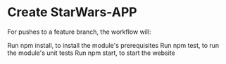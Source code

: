 # Create StarWars-APP
For pushes to a feature branch, the workflow will:

Run npm install, to install the module's prerequisites
Run npm test, to run the module's unit tests
Run npm start, to start the website
